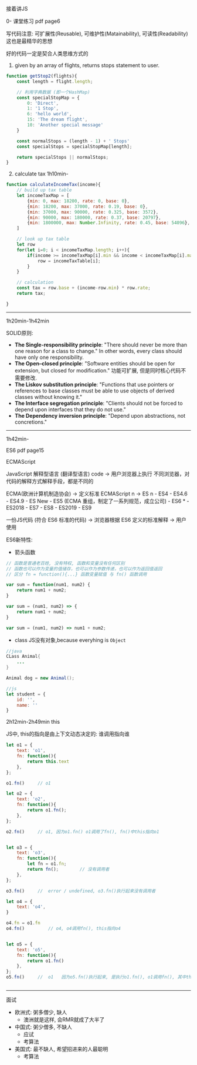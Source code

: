 接着讲JS

0-
课堂练习 pdf page6

写代码注意: 可扩展性(Reusable), 可维护性(Matainability), 可读性(Readability) 这也是最精华的思想

好的代码一定是契合人类思维方式的

1. given by an array of flights, returns stops statement to user.

```js
function getStop2(flights){
    const length = flight.length;

    // 利用字典数据 (即一个HashMap)
    const specialStopMap = {
        0: 'Direct',
        1: '1 Stop',
        6: 'hello world',
        15: 'The dream flight',
        10: 'Another special message'
    }

    const normalStops = (length - 1) + ' Stops'
    const specialStops = specialStopMap[length];

    return specialStops || normalStops;
}
```


2. calculate tax 1h10min-

```js
function calculateIncomeTax(income){
    // build up tax table
    let incomeTaxMap = [
        {min: 0, max: 18200, rate: 0, base: 0},
        {min: 18200, max: 37000, rate: 0.19, base: 0},
        {min: 37000, max: 90000, rate: 0.325, base: 3572},
        {min: 90000, max: 180000, rate: 0.37, base: 20797},
        {min: 1800000, max: Number.Infinity, rate: 0.45, base: 54096},
    ]

    // look up tax table
    let row
    for(let i=0; i < incomeTaxMap.length; i++){
        if(income >= incomeTaxMap[i].min && income < incomeTaxMap[i].max){
            row = incomeTaxTable[i];
        }
    }

    // calculation
    const tax = row.base + (income-row.min) * row.rate;
    return tax;

}
```


---
1h20min-1h42min

SOLID原则:
+ **The Single-responsibility principle**: "There should never be more than one reason for a class to change." In other words, every class should have only one responsibility.
+ **The Open–closed principle**: "Software entities should be open for extension, but closed for modification."  功能可扩展, 但是同时核心代码不需要修改.
+ **The Liskov substitution principle**: "Functions that use pointers or references to base classes must be able to use objects of derived classes without knowing it."
+ **The Interface segregation principle**: "Clients should not be forced to depend upon interfaces that they do not use."
+ **The Dependency inversion principle**: "Depend upon abstractions, not concretions."




---
1h42min-

ES6 pdf page15

ECMAScript

JavaScript 解释型语言 (翻译型语言) code -> 用户浏览器上执行 不同浏览器，对代码的解释方式解释手段，都是不同的

ECMA(欧洲计算机制造协会) -> 定义标准 ECMAScript n -> ES n - ES4 - ES4.6 - ES4.9 - ES New - ES5 (ECMA 重组，制定了一系列规范，成立公司) - ES6 * - ES2018 - ES7 - ES8 - ES2019 - ES9


一份JS代码 (符合 ES6 标准的代码) -> 浏览器根据 ES6 定义的标准解释 -> 用户使用


ES6新特性:
+ 箭头函数
```js
// 函数是普通老百姓, 没有特权, 函数和变量没有任何区别
// 函数也可以作为变量的值储存，也可以作为参数传递，也可以作为返回值返回
// 区分 fn = function(){...} 函数变量赋值 与 fn() 函数调用

var sum = function(num1, num2) {
    return num1 + num2;
}

var sum = (num1, num2) => {
    return num1 + num2;
}

var sum = (num1, num2) => num1 + num2;
```

+ class
JS没有对象,because everyhing is `Object`

```java
//java
CLass Animal{
    ...
}

Animal dog = new Animal();
```

```js
//js
let student = {
    id: '',
    name: ''
}

```


2h12min-2h49min
this

JS中, this的指向是由上下文动态决定的: 谁调用指向谁


```js
let o1 = {
    text: 'o1',
    fn: function(){
        return this.text
    },
};

o1.fn()     // o1

let o2 = {
    text: 'o2',
    fn: function(){
        return o1.fn();
    },
};

o2.fn()     // o1, 因为o1.fn() o1调用了fn(), fn()中this指向o1


let o3 = {
    text: 'o3',
    fn: function(){
        let fn = o1.fn;
        return fn();        // 没有调用者
    },
};

o3.fn()     //  error / undefined, o3.fn()执行起来没有调用者

let o4 = {
    text: 'o4',
}

o4.fn = o1.fn
o4.fn()         // o4, o4调用fn(), this指向o4


let o5 = {
    text: 'o5',
    fn: function(){
        return o1.fn()
    },
};
o5.fn()     //  o1   因为o5.fn()执行起来, 是执行o1.fn(), o1调用fn(), 其中this指向o1



```






---




面试
+ 欧洲式: 粥多僧少, 缺人
  + 澳洲就是这样, 会RMR就成了大半了
+ 中国式: 粥少僧多, 不缺人
  + 应试 
  + 考算法
+ 美国式: 最不缺人, 希望招进来的人最聪明
  + 考算法